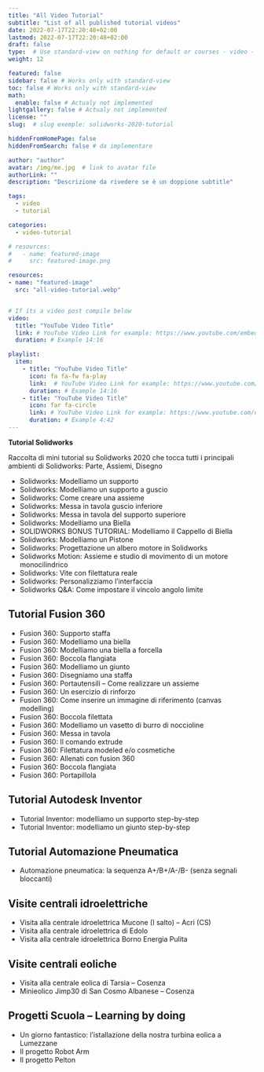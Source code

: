 ```yaml
---
title: "All Video Tutorial"
subtitle: "List of all published tutorial videos"
date: 2022-07-17T22:20:48+02:00
lastmod: 2022-07-17T22:20:48+02:00
draft: false
type:  # Use standard-view on nothing for default or courses - video - landingpage null for list view
weight: 12 

featured: false
sidebar: false # Works only with standard-view
toc: false # Works only with standard-view
math:
  enable: false # Actualy not implemented
lightgallery: false # Actualy not implemented
license: ""
slug:  # slug exemple: solidworks-2020-tutorial

hiddenFromHomePage: false
hiddenFromSearch: false # da implementare

author: "author"
avatar: /img/me.jpg  # link to avatar file
authorLink: ""
description: "Descrizione da rivedere se è un doppione subtitle"

tags:
  - video
  - tutorial

categories:
  - video-tutorial

# resources:
#   - name: featured-image
#     src: featured-image.png

resources:
- name: "featured-image"
  src: "all-video-tutorial.webp"


# If its a video post compile below
video:
  title: "YouTube Video Title"
  link: # YouTube Video Link for example: https://www.youtube.com/embed/taxItkTlY_0
  duration: # Example 14:16

playlist:
  item:
    - title: "YouTube Video Title"
      icon: fa fa-fw fa-play
      link:  # YouTube Video Link for example: https://www.youtube.com/embed/taxItkTlY_0
      duration: # Example 14:16
    - title: "YouTube Video Title"
      icon: far fa-circle
      link: # YouTube Video Link for example: https://www.youtube.com/embed/taxItkTlY_0
      duration: # Example 4:42
---
```


**Tutorial Solidworks**

Raccolta di mini tutorial su Solidworks 2020 che tocca tutti i principali ambienti di Solidworks: Parte, Assiemi, Disegno

- Solidworks: Modelliamo un supporto
- Solidworks: Modelliamo un supporto a guscio
- Solidworks: Come creare una assieme
- Solidworks: Messa in tavola guscio inferiore
- Solidworks: Messa in tavola del supporto superiore
- Solidworks: Modelliamo una Biella
- SOLIDWORKS BONUS TUTORIAL: Modelliamo il Cappello di Biella
- Solidworks: Modelliamo un Pistone
- Solidworks: Progettazione un albero motore in Solidworks
- Solidworks Motion: Assieme e studio di movimento di un motore monocilindrico
- Solidworks: Vite con filettatura reale
- Solidworks: Personalizziamo l’interfaccia
- Solidworks Q&A: Come impostare il vincolo angolo limite

## Tutorial Fusion 360

- Fusion 360: Supporto staffa
- Fusion 360: Modelliamo una biella
- Fusion 360: Modelliamo una biella a forcella
- Fusion 360: Boccola flangiata
- Fusion 360: Modelliamo un giunto
- Fusion 360: Disegniamo una staffa
- Fusion 360: Portautensili – Come realizzare un assieme
- Fusion 360: Un esercizio di rinforzo
- Fusion 360: Come inserire un immagine di riferimento (canvas modelling)
- Fusion 360: Boccola filettata
- Fusion 360: Modelliamo un vasetto di burro di noccioline
- Fusion 360: Messa in tavola
- Fusion 360: Il comando extrude
- Fusion 360: Filettatura modeled e/o cosmetiche
- Fusion 360: Allenati con fusion 360
- Fusion 360: Boccola flangiata
- Fusion 360: Portapillola

## Tutorial Autodesk Inventor

- Tutorial Inventor: modelliamo un supporto step-by-step
- Tutorial Inventor: modelliamo un giunto step-by-step 

## Tutorial Automazione Pneumatica

- Automazione pneumatica: la sequenza A+/B+/A-/B- (senza segnali bloccanti)

## Visite centrali idroelettriche

- Visita alla centrale idroelettrica Mucone (I salto) – Acri (CS)
- Visita alla centrale idroelettrica di Edolo
- Visita alla centrale idroelettrica Borno Energia Pulita

## Visite centrali eoliche

- Visita alla centrale eolica di Tarsia – Cosenza
- Minieolico Jimp30 di San Cosmo Albanese – Cosenza

## Progetti Scuola – Learning by doing

- Un giorno fantastico: l’istallazione della nostra turbina eolica a Lumezzane
- Il progetto Robot Arm
- Il progetto Pelton